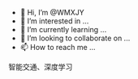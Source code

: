 - 👋 Hi, I’m @WMXJY
- 👀 I’m interested in ...
- 🌱 I’m currently learning ...
- 💞️ I’m looking to collaborate on ...
- 📫 How to reach me ...

智能交通、深度学习
